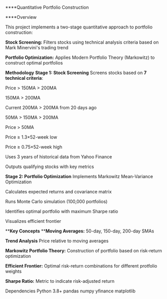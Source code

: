 ****Quantitative Portfolio Construction

****Overview

This project implements a two-stage quantitative approach to portfolio construction:

**Stock Screening:** Filters stocks using technical analysis criteria based on Mark Minervini's trading trend

**Portfolio Optimization:** Applies Modern Portfolio Theory (Markowitz) to construct optimal portfolios

**Methodology**
**Stage 1: Stock Screening**
Screens stocks based on **7 technical criteria**:

Price > 150MA > 200MA

150MA > 200MA

Current 200MA > 200MA from 20 days ago

50MA > 150MA > 200MA

Price > 50MA

Price ≥ 1.3×52-week low

Price ≥ 0.75×52-week high

Uses 3 years of historical data from Yahoo Finance

Outputs qualifying stocks with key metrics

**Stage 2: Portfolio Optimization**
Implements Markowitz Mean-Variance Optimization

Calculates expected returns and covariance matrix

Runs Monte Carlo simulation (100,000 portfolios)

Identifies optimal portfolio with maximum Sharpe ratio

Visualizes efficient frontier

****Key Concepts**
****Moving Averages:** 50-day, 150-day, 200-day SMAs

**Trend Analysis** Price relative to moving averages

**Markowitz Portfolio Theory:** Construction of portfolio based on risk-return optimization

**Efficient Frontier:** Optimal risk-return combinations for different protfolio weights

**Sharpe Ratio:** Metric to indicate risk-adjusted return 


Dependencies
Python 3.8+
pandas
numpy
yfinance
matplotlib

